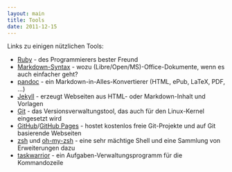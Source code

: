 ```yaml
---
layout: main
title: Tools
date: 2011-12-15
---
```


Links zu einigen nützlichen Tools:

- [Ruby](http://www.ruby-lang.org/de/) - des Programmierers bester Freund
- [Markdown-Syntax](http://daringfireball.net/projects/markdown/syntax) - wozu (Libre/Open/MS)-Office-Dokumente, wenn es auch einfacher geht?
- [pandoc](http://johnmacfarlane.net/pandoc/) - ein Markdown-in-Alles-Konvertierer (HTML, ePub, LaTeX, PDF, ...)
- [Jekyll](http://jekyllrb.com/) - erzeugt Webseiten aus HTML- oder Markdown-Inhalt und Vorlagen
- [Git](http://git-scm.com/) - das Versionsverwaltungstool, das auch für den Linux-Kernel eingesetzt wird
- [GitHub](http://github.com/)/[GitHub Pages](http://pages.github.com/) - hostet kostenlos freie Git-Projekte und auf Git basierende Webseiten
- [zsh](http://zsh.sourceforge.net/) und [oh-my-zsh](https://github.com/robbyrussell/oh-my-zsh) - eine sehr mächtige Shell und eine Sammlung von Erweiterungen dazu
- [taskwarrior](http://taskwarrior.org/) - ein Aufgaben-Verwaltungsprogramm für die Kommandozeile
